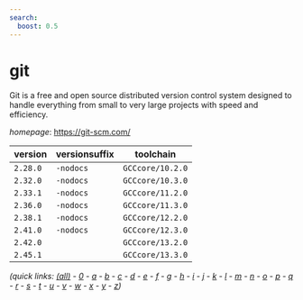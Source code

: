 ```yaml
---
search:
  boost: 0.5
---
```

# git

Git is a free and open source distributed version control system designed to handle everything from small to very large projects with speed and efficiency.

*homepage*: <https://git-scm.com/>

version | versionsuffix | toolchain
--------|---------------|----------
``2.28.0`` | ``-nodocs`` | ``GCCcore/10.2.0``
``2.32.0`` | ``-nodocs`` | ``GCCcore/10.3.0``
``2.33.1`` | ``-nodocs`` | ``GCCcore/11.2.0``
``2.36.0`` | ``-nodocs`` | ``GCCcore/11.3.0``
``2.38.1`` | ``-nodocs`` | ``GCCcore/12.2.0``
``2.41.0`` | ``-nodocs`` | ``GCCcore/12.3.0``
``2.42.0`` |  | ``GCCcore/13.2.0``
``2.45.1`` |  | ``GCCcore/13.3.0``


*(quick links: [(all)](../index.md) - [0](../0/index.md) - [a](../a/index.md) - [b](../b/index.md) - [c](../c/index.md) - [d](../d/index.md) - [e](../e/index.md) - [f](../f/index.md) - [g](../g/index.md) - [h](../h/index.md) - [i](../i/index.md) - [j](../j/index.md) - [k](../k/index.md) - [l](../l/index.md) - [m](../m/index.md) - [n](../n/index.md) - [o](../o/index.md) - [p](../p/index.md) - [q](../q/index.md) - [r](../r/index.md) - [s](../s/index.md) - [t](../t/index.md) - [u](../u/index.md) - [v](../v/index.md) - [w](../w/index.md) - [x](../x/index.md) - [y](../y/index.md) - [z](../z/index.md))*

